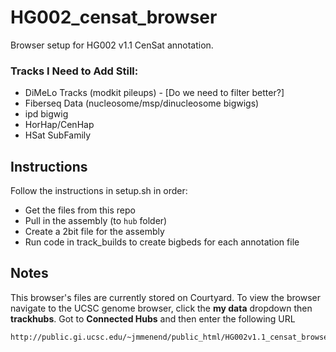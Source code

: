 # HG002_censat_browser
Browser setup for HG002 v1.1 CenSat annotation.

### Tracks I Need to Add Still:      
 * DiMeLo Tracks (modkit pileups) - [Do we need to filter better?]     
 * Fiberseq Data (nucleosome/msp/dinucleosome bigwigs)      
 * ipd bigwig       
 * HorHap/CenHap          
 * HSat SubFamily      

## Instructions
Follow the instructions in setup.sh in order:
* Get the files from this repo
* Pull in the assembly (to `hub` folder)
* Create a 2bit file for the assembly
* Run code in track_builds to create bigbeds for each annotation file

## Notes
This browser's files are currently stored on Courtyard. To view the browser navigate to the UCSC genome browser, click the **my data** dropdown then **trackhubs**. Got to **Connected Hubs** and then enter the following URL
```
http://public.gi.ucsc.edu/~jmmenend/public_html/HG002v1.1_censat_browser/hub/hub.txt
```